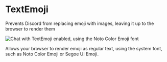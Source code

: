 # TextEmoji

Prevents Discord from replacing emoji with images, leaving it up to the browser
to render them

![Chat with TextEmoji enabled, using the Noto Color Emoji font](https://github.com/Vendicated/Vencord/assets/33988779/464ec526-8ef7-4961-941f-a2a05642b0f7)

Allows your browser to render emoji as regular text, using the system font, such
as Noto Color Emoji or Segoe UI Emoji.
